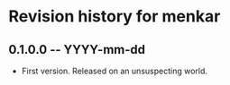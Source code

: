 # Revision history for menkar

## 0.1.0.0  -- YYYY-mm-dd

* First version. Released on an unsuspecting world.
